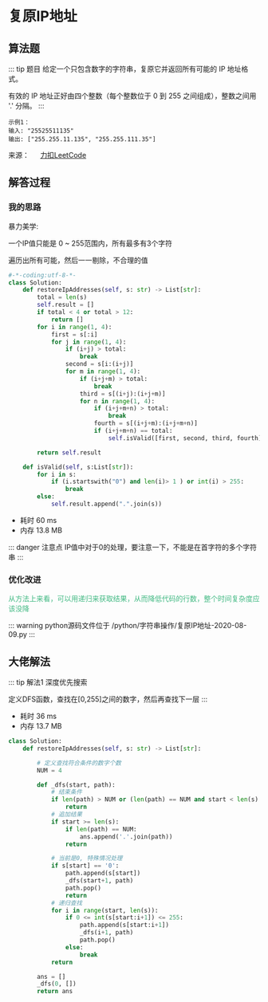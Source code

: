 #  复原IP地址

##  算法题

::: tip 题目
给定一个只包含数字的字符串，复原它并返回所有可能的 IP 地址格式。

有效的 IP 地址正好由四个整数（每个整数位于 0 到 255 之间组成），整数之间用 '.' 分隔。
:::

~~~
示例1：
输入: "25525511135"
输出: ["255.255.11.135", "255.255.111.35"]
~~~


来源： &emsp; [力扣LeetCode](https://leetcode-cn.com/problems/restore-ip-addresses)


##  解答过程

### 我的思路

暴力美学:

一个IP值只能是 0 ~ 255范围内，所有最多有3个字符

遍历出所有可能，然后一一剔除，不合理的值


```python
#-*-coding:utf-8-*-
class Solution:
    def restoreIpAddresses(self, s: str) -> List[str]:
        total = len(s)
        self.result = []
        if total < 4 or total > 12:
            return []
        for i in range(1, 4):
            first = s[:i]
            for j in range(1, 4):
                if (i+j) > total:
                    break
                second = s[i:(i+j)]
                for m in range(1, 4):
                    if (i+j+m) > total:
                        break
                    third = s[(i+j):(i+j+m)]
                    for n in range(1, 4):
                        if (i+j+m+n) > total:
                            break
                        fourth = s[(i+j+m):(i+j+m+n)]
                        if (i+j+m+n) == total:
                            self.isValid([first, second, third, fourth])

        return self.result

    def isValid(self, s:List[str]):
        for i in s:
            if (i.startswith("0") and len(i)> 1 ) or int(i) > 255:
                break
        else:
            self.result.append(".".join(s))
```

* 耗时 60 ms
* 内存 13.8 MB

::: danger 注意点
IP值中对于0的处理，要注意一下，不能是在首字符的多个字符串
:::

### 优化改进

<span style="color:#42b983"> 从方法上来看，可以用递归来获取结果，从而降低代码的行数，整个时间复杂度应该没降 </span>


::: warning python源码文件位于
/python/字符串操作/复原IP地址-2020-08-09.py
:::



##  大佬解法


::: tip 解法1
深度优先搜索

定义DFS函数，查找在[0,255]之间的数字，然后再查找下一层
:::

* 耗时 36 ms
* 内存 13.7 MB


```python
class Solution:
    def restoreIpAddresses(self, s: str) -> List[str]:

        # 定义查找符合条件的数字个数
        NUM = 4

        def _dfs(start, path):
            # 结束条件
            if len(path) > NUM or (len(path) == NUM and start < len(s) - 1):
                return
            # 追加结果
            if start >= len(s):
                if len(path) == NUM:
                    ans.append('.'.join(path))
                return

            # 当前是0, 特殊情况处理
            if s[start] == '0':
                path.append(s[start])
                _dfs(start+1, path)
                path.pop()
                return
            # 递归查找
            for i in range(start, len(s)):
                if 0 <= int(s[start:i+1]) <= 255:
                    path.append(s[start:i+1])
                    _dfs(i+1, path)
                    path.pop()
                else:
                    break
            return

        ans = []
        _dfs(0, [])
        return ans
```
